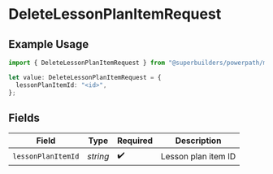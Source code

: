 # DeleteLessonPlanItemRequest

## Example Usage

```typescript
import { DeleteLessonPlanItemRequest } from "@superbuilders/powerpath/models/operations";

let value: DeleteLessonPlanItemRequest = {
  lessonPlanItemId: "<id>",
};
```

## Fields

| Field               | Type                | Required            | Description         |
| ------------------- | ------------------- | ------------------- | ------------------- |
| `lessonPlanItemId`  | *string*            | :heavy_check_mark:  | Lesson plan item ID |
